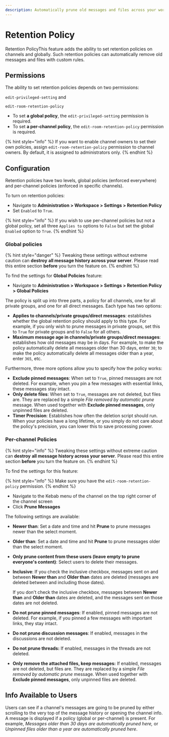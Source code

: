 ```yaml
---
description: Automatically prune old messages and files across your workspace
---
```


# Retention Policy

Retention PolicyThis feature adds the ability to set retention policies on channels and globally. Such retention policies can automatically remove old messages and files with custom rules.

## Permissions

The ability to set retention policies depends on two permissions:

`edit-privileged-setting` and&#x20;

`edit-room-retention-policy`

* To set **a global policy**, the `edit-privileged-setting` permission is required.
* To set **a per-channel policy**, the `edit-room-retention-policy` permission is required.

{% hint style="info" %}
If you want to enable channel owners to set their own policies, assign `edit-room-retention-policy` permission to channel owners. By default, it is assigned to administrators only.
{% endhint %}

## Configuration

Retention policies have two levels, global policies (enforced everywhere) and per-channel policies (enforced in specific channels).

To turn on retention policies:

* Navigate to **Administration > Workspace > Settings > Retention Policy**
* Set `Enabled` to `True`.

{% hint style="info" %}
If you wish to use per-channel policies but not a global policy, set all three `Applies to` options to `False` but set the global `Enabled` option to `True`.
{% endhint %}

### Global policies

{% hint style="danger" %}
Tweaking these settings without extreme caution can **destroy** **all message history across your server**. Please read this entire section **before** you turn the feature on.
{% endhint %}

To find the settings for **Global Policies** feature:

* Navigate to **Administration > Workspace > Settings > Retention Policy > Global Policies**

The policy is split up into three parts, a policy for all channels, one for all private groups, and one for all direct messages. Each type has two options:

* **Applies to channels/private groups/direct messages**: establishes whether the global retention policy should apply to this type. For example, if you only wish to prune messages in private groups, set this to `True` for private groups and to `False` for all others.
* **Maximum message age in channels/private groups/direct messages**: establishes how old messages may be in days. For example, to make the policy automatically delete all messages older than 30 days, enter `30`; to make the policy automatically delete all messages older than a year, enter `365`, etc.

Furthermore, three more options allow you to specify how the policy works:

* **Exclude pinned messages**: When set to `True`, pinned messages are not deleted. For example, when you pin a few messages with essential links, these messages stay intact.
* **Only delete files**: When set to `True`, messages are not deleted, but files are. They are replaced by a simple _File removed by automatic prune_ message. When used together with **Exclude pinned messages**, only unpinned files are deleted.
* **Timer Precision**: Establishes how often the deletion script should run. When your policies have a long lifetime, or you simply do not care about the policy's precision, you can lower this to save processing power.

### Per-channel Policies

{% hint style="info" %}
Tweaking these settings without extreme caution can **destroy** **all message history across your server**. Please read this entire section **before** you turn the feature on.
{% endhint %}

To find the settings for this feature:

{% hint style="info" %}
Make sure you have the `edit-room-retention-policy` permission.
{% endhint %}

* Navigate to the Kebab menu of the channel on the top right corner of the channel screen
* Click **Prune Messages**

The following settings are available:

* **Newer than**: Set a date and time and hit **Prune** to prune messages newer than the select moment.
* **Older than**: Set a date and time and hit **Prune** to prune messages older than the select moment.
* **Only prune content from these users (leave empty to prune everyone's content)**: Select users to delete their messages.
*   **Inclusive**: If you check the inclusive checkbox, messages sent on and between **Newer than** and **Older than** dates are deleted (messages are deleted between and including those dates).

    If you don't check the inclusive checkbox, messages between **Newer than** and **Older than** dates are deleted, and the messages sent on those dates are not deleted.
* **Do not prune pinned messages**: If enabled, pinned messages are not deleted. For example, if you pinned a few messages with important links, they stay intact.
* **Do not prune discussion messages**: If enabled, messages in the discussions are not deleted.
* **Do not prune threads:** If enabled, messages in the threads are not deleted.
* **Only remove the attached files, keep messages:** If enabled, messages are not deleted, but files are. They are replaced by a simple _File removed by automatic prune_ message. When used together with **Exclude pinned messages**, only unpinned files are deleted.

## Info Available to Users

Users can see if a channel's messages are going to be pruned by either scrolling to the very top of the message history or opening the channel info. A message is displayed if a policy (global or per-channel) is present. For example, _Messages older than 30 days are automatically pruned here,_ or _Unpinned files older than a year are automatically pruned here_.
